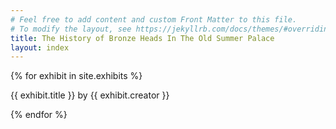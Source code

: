 ```yaml
---
# Feel free to add content and custom Front Matter to this file.
# To modify the layout, see https://jekyllrb.com/docs/themes/#overriding-theme-defaults
title: The History of Bronze Heads In The Old Summer Palace
layout: index
---
```


{% for exhibit in site.exhibits %}
<p>{{ exhibit.title }} by {{ exhibit.creator }}</p>
{% endfor %}